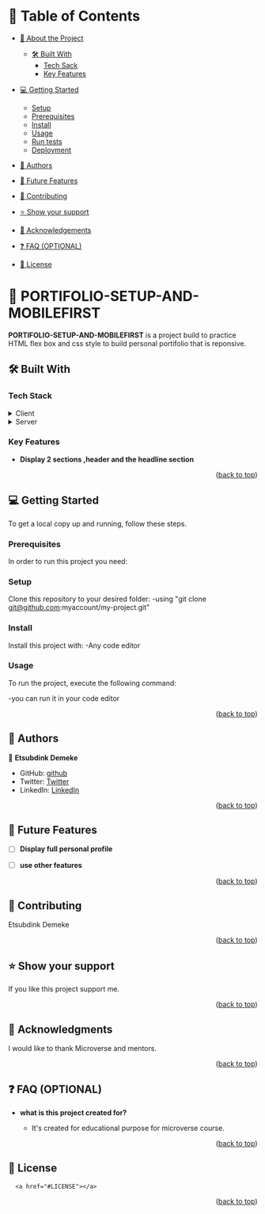 <a name="readme-top"></a>




# 📗 Table of Contents

- [📖 About the Project](#about-project)
  - [🛠 Built With](#built-with)
       - [Tech Sack](#tech-stack)
     - [Key Features](#key-features)
 
- [💻 Getting Started](#getting-started)
  - [Setup](#setup)
  - [Prerequisites](#prerequisites)
  - [Install](#install)
  - [Usage](#usage)
  - [Run tests](#run-tests)
  - [Deployment](#deployment)
- [👥 Authors](#authors)
- [🔭 Future Features](#future-features)
- [🤝 Contributing](#contributing)
- [⭐️ Show your support](#support)
- [🙏 Acknowledgements](#acknowledgements)
- [❓ FAQ (OPTIONAL)](#faq)
- [📝 License](#license)

<!-- PROJECT DESCRIPTION -->

# 📖 PORTIFOLIO-SETUP-AND-MOBILEFIRST<a name="about-project"></a>



**PORTIFOLIO-SETUP-AND-MOBILEFIRST** is a project build to practice HTML flex box and css style to build personal portifolio that is reponsive.

## 🛠 Built With <a name="built-with"></a>

### Tech Stack <a name="tech-stack"></a>

 
<details>
  <summary>Client</summary>
  <ul>
    
    <li><a href="https://reactjs.org/">Html and Css</a></li>
  </ul>
</details>

<details>
  <summary>Server</summary>
  <ul>
    <li><a href="https://expressjs.com/">None
<summary>Database</summary>
  <ul>
    <li><a href="https://www.postgresql.org/">None</a></li>
  </ul>
</details>

<!-- Features -->

### Key Features <a name="key-features"></a>



- **Display 2 sections ,header and the headline section**



<p align="right">(<a href="#readme-top">back to top</a>)</p>



<!-- GETTING STARTED -->

## 💻 Getting Started <a name="getting-started"></a>



To get a local copy up and running, follow these steps.

### Prerequisites

In order to run this project you need:

<!--
Example command:

```sh
 gem install rails
```
 -->

### Setup

Clone this repository to your desired folder:
 -using "git clone git@github.com:myaccount/my-project.git"


### Install

Install this project with:
   -Any code editor



### Usage

To run the project, execute the following command:

  -you can run it in your code editor 

<p align="right">(<a href="#readme-top">back to top</a>)</p>



## 👥 Authors <a name="authors"></a>

  

👤 **Etsubdink Demeke**

- GitHub: [github](https://github.com/Etsubdink-Demeke)
- Twitter: [Twitter](https://twitter.com/DemekeEtsu40085)
- LinkedIn: [LinkedIn](https://www.linkedin.com/in/etsubdink-demeke-018368226/)

<p align="right">(<a href="#readme-top">back to top</a>)</p>

<!-- FUTURE FEATURES -->

## 🔭 Future Features <a name="future-features"></a>


- [ ] **Display full personal profile**

- [ ] **use other features**



<p align="right">(<a href="#readme-top">back to top</a>)</p>

<!-- CONTRIBUTING -->

## 🤝 Contributing <a name="contributing"></a>
Etsubdink Demeke

<p align="right">(<a href="#readme-top">back to top</a>)</p>

<!-- SUPPORT -->

## ⭐️ Show your support <a name="support"></a>



If you like this project support me.

<p align="right">(<a href="#readme-top">back to top</a>)</p>

<!-- ACKNOWLEDGEMENTS -->

## 🙏 Acknowledgments <a name="acknowledgements"></a>



I would like to thank Microverse and mentors.

<p align="right">(<a href="#readme-top">back to top</a>)</p>



## ❓ FAQ (OPTIONAL) <a name="faq"></a>

- **what is this project created for?**

  - It's created for educational purpose for microverse course.


<p align="right">(<a href="#readme-top">back to top</a>)</p>

<!-- LICENSE -->

## 📝 License <a name="license"></a>

      <a href="#LICENSE"></a>



<p align="right">(<a href="#readme-top">back to top</a>)</p>

